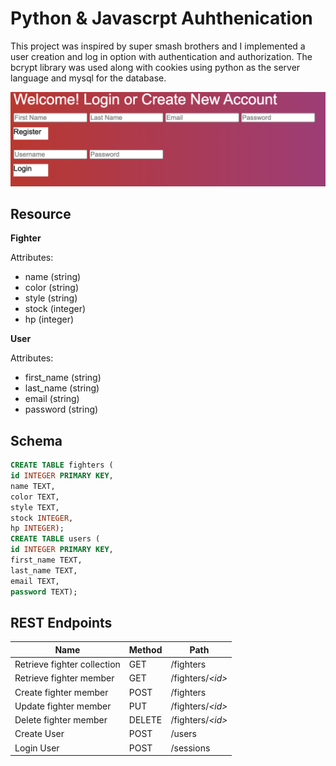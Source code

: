 

# Python & Javascrpt Auhthenication

This project was inspired by super smash brothers and I implemented a user creation and log in option 
with authentication and authorization. The bcrypt library was used along with cookies using python 
as the server language and mysql for the database.

![](public/screen.png)

## Resource

**Fighter**

Attributes:

* name (string)
* color (string)
* style (string)
* stock (integer)
* hp (integer)

**User**

Attributes:

* first_name (string)
* last_name (string)
* email (string)
* password (string)


## Schema

```sql
CREATE TABLE fighters (
id INTEGER PRIMARY KEY,
name TEXT,
color TEXT,
style TEXT,
stock INTEGER,
hp INTEGER);
CREATE TABLE users (
id INTEGER PRIMARY KEY,
first_name TEXT,
last_name TEXT,
email TEXT,
password TEXT);
```

## REST Endpoints

Name                           | Method | Path
-------------------------------|--------|------------------
Retrieve fighter collection    | GET    | /fighters
Retrieve fighter member        | GET    | /fighters/*\<id\>*
Create fighter member          | POST   | /fighters
Update fighter member          | PUT    | /fighters/*\<id\>*
Delete fighter member          | DELETE | /fighters/*\<id\>*
Create User                    | POST   | /users 
Login User                     | POST   | /sessions